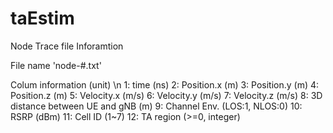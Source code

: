 # taEstim

Node Trace file Inforamtion

File name 'node-#.txt'

Colum information (unit) \n
1: time (ns)
2: Position.x (m)
3: Position.y (m)
4: Position.z (m)
5: Velocity.x (m/s)
6: Velocity.y (m/s)
7: Velocity.z (m/s)
8: 3D distance between UE and gNB (m)
9: Channel Env. (LOS:1, NLOS:0)
10: RSRP (dBm)
11: Cell ID (1~7)
12: TA region (>=0, integer)
